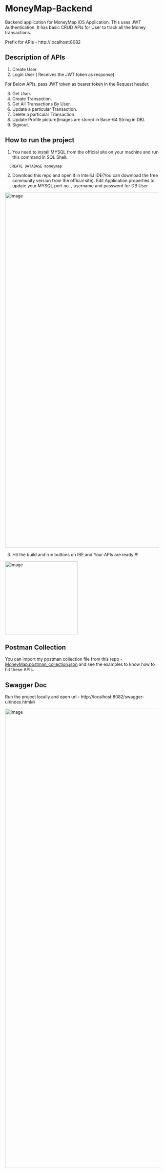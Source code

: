 # MoneyMap-Backend
Backend application for MoneyMap iOS Application. This uses JWT Authentication. It has basic CRUD APIs for User to track all the Money transactions. 

Prefix for APIs - http://localhost:8082

## Description of APIs

1. Create User.
2. Login User ( Receives the JWT token as response).

For Below APIs, pass JWT token as bearer token in the Request header.

3. Get User.
4. Create Transaction.
5. Get All Transactions By User.
6. Update a particular Transaction.
7. Delete a particular Transaction.
8. Update Profile picture(Images are stored in Base-64 String in DB).
9. Signout.


## How to run the project

1. You need to install MYSQL from the official site on your machine and run this command in SQL Shell.
```bash
  CREATE DATABASE moneymap
```

2. Download this repo and open it in IntelliJ IDE(You can download the free community version from the official site). Edit Application.properties to update your MYSQL port no. , username and password for DB User.
<img width="1159" alt="image" src="https://github.com/venugopalreddy701/MoneyMap-Backend/assets/72261416/a7704bcc-9bc6-49ca-815b-21afcf18f229">


3. Hit the build and run buttons on IBE and Your APIs are ready !!! 

<img width="238" alt="image" src="https://github.com/venugopalreddy701/MoneyMap-Backend/assets/72261416/ee7433d6-38c5-4d55-8722-8c8855cebf36">








## Postman Collection
You can import my postman collection file from this repo - [MoneyMap.postman_collection.json](https://github.com/venugopalreddy701/MoneyMap-Backend/blob/main/MoneyMap.postman_collection.json) and see the examples to know how to hit these APIs.

## Swagger Doc

Run the project locally and open url - http://localhost:8082/swagger-ui/index.html#/

<img width="1499" alt="image" src="https://github.com/venugopalreddy701/MoneyMap-Backend/assets/72261416/7f0e84e4-3481-4251-bfed-15ca195ea268">




